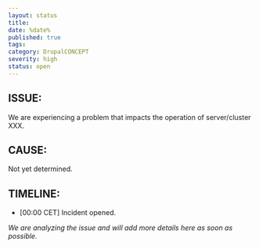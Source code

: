 ```yaml
---
layout: status
title: 
date: %date%
published: true
tags: 
category: DrupalCONCEPT
severity: high
status: open
---
```


## ISSUE:

We are experiencing a problem that impacts the operation of server/cluster XXX. 


## CAUSE:

Not yet determined.


## TIMELINE:

* [00:00 CET] Incident opened. 

*We are analyzing the issue and will add more details here as soon as possible.*
